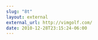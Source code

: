 ```yaml
---
slug: "8t"
layout: external
external_url: http://vimgolf.com/
date: 2010-12-28T23:15:24-06:00
---
```


